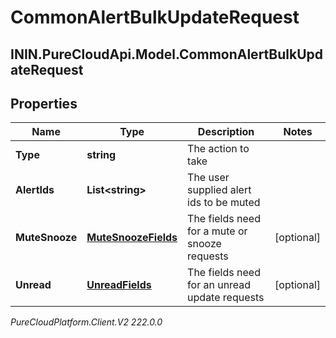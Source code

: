 # CommonAlertBulkUpdateRequest

## ININ.PureCloudApi.Model.CommonAlertBulkUpdateRequest

## Properties

|Name | Type | Description | Notes|
|------------ | ------------- | ------------- | -------------|
| **Type** | **string** | The action to take | |
| **AlertIds** | **List&lt;string&gt;** | The user supplied alert ids to be muted | |
| **MuteSnooze** | [**MuteSnoozeFields**](MuteSnoozeFields) | The fields need for a mute or snooze requests | [optional] |
| **Unread** | [**UnreadFields**](UnreadFields) | The fields need for an unread update requests | [optional] |



_PureCloudPlatform.Client.V2 222.0.0_
